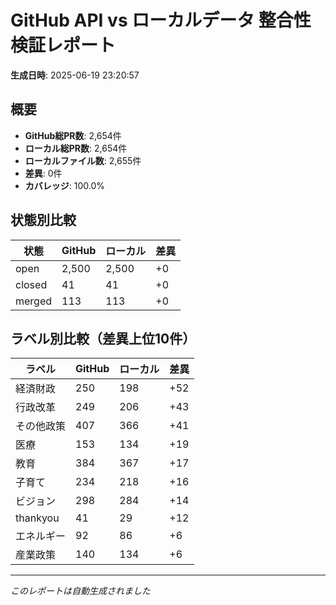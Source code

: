 # GitHub API vs ローカルデータ 整合性検証レポート

**生成日時**: 2025-06-19 23:20:57

## 概要

- **GitHub総PR数**: 2,654件
- **ローカル総PR数**: 2,654件
- **ローカルファイル数**: 2,655件
- **差異**: 0件
- **カバレッジ**: 100.0%

## 状態別比較

| 状態 | GitHub | ローカル | 差異 |
|------|--------|----------|------|
| open | 2,500 | 2,500 | +0 |
| closed | 41 | 41 | +0 |
| merged | 113 | 113 | +0 |

## ラベル別比較（差異上位10件）

| ラベル | GitHub | ローカル | 差異 |
|--------|--------|----------|------|
| 経済財政 | 250 | 198 | +52 |
| 行政改革 | 249 | 206 | +43 |
| その他政策 | 407 | 366 | +41 |
| 医療 | 153 | 134 | +19 |
| 教育 | 384 | 367 | +17 |
| 子育て | 234 | 218 | +16 |
| ビジョン | 298 | 284 | +14 |
| thankyou | 41 | 29 | +12 |
| エネルギー | 92 | 86 | +6 |
| 産業政策 | 140 | 134 | +6 |

---
*このレポートは自動生成されました*